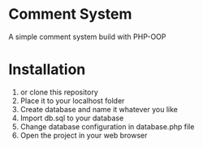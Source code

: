 # Comment System
A simple comment system build with PHP-OOP

# Installation
<ol>
  <li> <a href="https://github.com/farazaulia/php-kolom-komentar/archive/master.zip" target="_blank"> </a> or clone this repository</li>
  <li> Place it to your localhost folder</li>
  <li> Create database and name it whatever you like</li>
  <li> Import db.sql to your database</li>
  <li> Change database configuration in database.php file</li>
  <li> Open the project in your web browser</li>
</ol>

